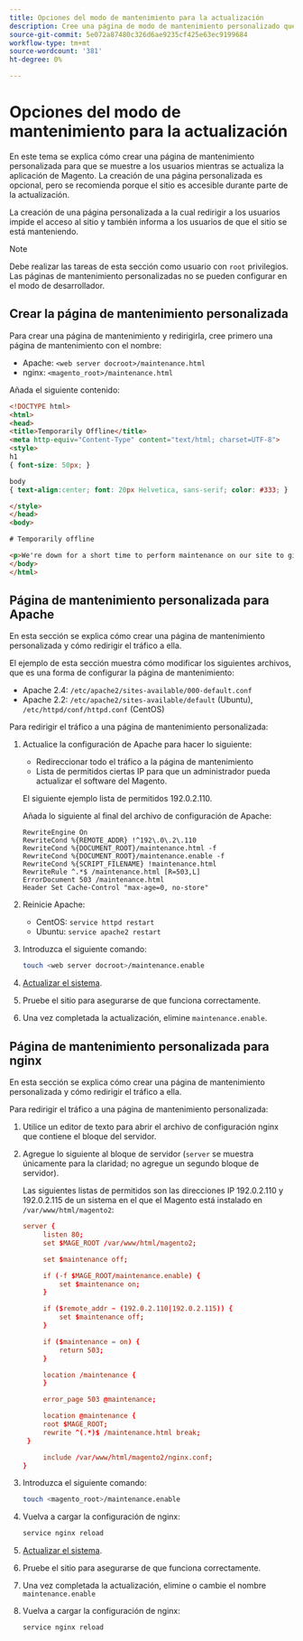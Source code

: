 ```yaml
---
title: Opciones del modo de mantenimiento para la actualización
description: Cree una página de modo de mantenimiento personalizado que sus clientes vean en su tienda de Adobe Commerce o Magento Open Source mientras ejecuta una actualización.
source-git-commit: 5e072a87480c326d6ae9235cf425e63ec9199684
workflow-type: tm+mt
source-wordcount: '381'
ht-degree: 0%

---
```



# Opciones del modo de mantenimiento para la actualización

En este tema se explica cómo crear una página de mantenimiento personalizada para que se muestre a los usuarios mientras se actualiza la aplicación de Magento. La creación de una página personalizada es opcional, pero se recomienda porque el sitio es accesible durante parte de la actualización.

La creación de una página personalizada a la cual redirigir a los usuarios impide el acceso al sitio y también informa a los usuarios de que el sitio se está manteniendo.

>[!NOTE]
>
>Debe realizar las tareas de esta sección como usuario con `root` privilegios. Las páginas de mantenimiento personalizadas no se pueden configurar en el modo de desarrollador.

## Crear la página de mantenimiento personalizada

Para crear una página de mantenimiento y redirigirla, cree primero una página de mantenimiento con el nombre:

- Apache: `<web server docroot>/maintenance.html`
- nginx: `<magento_root>/maintenance.html`

Añada el siguiente contenido:

```html
<!DOCTYPE html>
<html>
<head>
<title>Temporarily Offline</title>
<meta http-equiv="Content-Type" content="text/html; charset=UTF-8">
<style>
h1
{ font-size: 50px; }

body
{ text-align:center; font: 20px Helvetica, sans-serif; color: #333; }

</style>
</head>
<body>

# Temporarily offline

<p>We're down for a short time to perform maintenance on our site to give you the best possible experience. Check back soon!</p>
</body>
</html>
```

## Página de mantenimiento personalizada para Apache

En esta sección se explica cómo crear una página de mantenimiento personalizada y cómo redirigir el tráfico a ella.

El ejemplo de esta sección muestra cómo modificar los siguientes archivos, que es una forma de configurar la página de mantenimiento:

- Apache 2.4: `/etc/apache2/sites-available/000-default.conf`
- Apache 2.2: `/etc/apache2/sites-available/default` (Ubuntu), `/etc/httpd/conf/httpd.conf` (CentOS)

Para redirigir el tráfico a una página de mantenimiento personalizada:

1. Actualice la configuración de Apache para hacer lo siguiente:

   - Redireccionar todo el tráfico a la página de mantenimiento
   - Lista de permitidos ciertas IP para que un administrador pueda actualizar el software del Magento.

   El siguiente ejemplo lista de permitidos 192.0.2.110.

   Añada lo siguiente al final del archivo de configuración de Apache:

   ```terminal
   RewriteEngine On
   RewriteCond %{REMOTE_ADDR} !^192\.0\.2\.110
   RewriteCond %{DOCUMENT_ROOT}/maintenance.html -f
   RewriteCond %{DOCUMENT_ROOT}/maintenance.enable -f
   RewriteCond %{SCRIPT_FILENAME} !maintenance.html
   RewriteRule ^.*$ /maintenance.html [R=503,L]
   ErrorDocument 503 /maintenance.html
   Header Set Cache-Control "max-age=0, no-store"
   ```

1. Reinicie Apache:

   - CentOS: `service httpd restart`
   - Ubuntu: `service apache2 restart`

1. Introduzca el siguiente comando:

   ```bash
   touch <web server docroot>/maintenance.enable
   ```

1. [Actualizar el sistema](../implementation/perform-upgrade.md).
1. Pruebe el sitio para asegurarse de que funciona correctamente.
1. Una vez completada la actualización, elimine `maintenance.enable`.

## Página de mantenimiento personalizada para nginx

En esta sección se explica cómo crear una página de mantenimiento personalizada y cómo redirigir el tráfico a ella.

Para redirigir el tráfico a una página de mantenimiento personalizada:

1. Utilice un editor de texto para abrir el archivo de configuración nginx que contiene el bloque del servidor.
1. Agregue lo siguiente al bloque de servidor (`server` se muestra únicamente para la claridad; no agregue un segundo bloque de servidor).

   Las siguientes listas de permitidos son las direcciones IP 192.0.2.110 y 192.0.2.115 de un sistema en el que el Magento está instalado en `/var/www/html/magento2`:

   ```conf
   server {
        listen 80;
        set $MAGE_ROOT /var/www/html/magento2;
   
        set $maintenance off;
   
        if (-f $MAGE_ROOT/maintenance.enable) {
            set $maintenance on;
        }
   
        if ($remote_addr ~ (192.0.2.110|192.0.2.115)) {
            set $maintenance off;
        }
   
        if ($maintenance = on) {
            return 503;
        }
   
        location /maintenance {
        }
   
        error_page 503 @maintenance;
   
        location @maintenance {
        root $MAGE_ROOT;
        rewrite ^(.*)$ /maintenance.html break;
    }
   
        include /var/www/html/magento2/nginx.conf;
   }
   ```

1. Introduzca el siguiente comando:

   ```bash
   touch <magento_root>/maintenance.enable
   ```

1. Vuelva a cargar la configuración de nginx:

   ```bash
   service nginx reload
   ```

1. [Actualizar el sistema](../implementation/perform-upgrade.md).
1. Pruebe el sitio para asegurarse de que funciona correctamente.
1. Una vez completada la actualización, elimine o cambie el nombre `maintenance.enable`
1. Vuelva a cargar la configuración de nginx:

   ```bash
   service nginx reload
   ```
